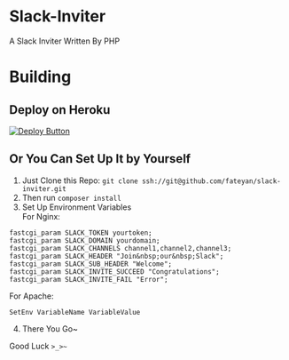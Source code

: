 # Slack-Inviter
A Slack Inviter Written By PHP

# Building
## Deploy on Heroku
[![Deploy Button](https://www.herokucdn.com/deploy/button.png)](https://www.heroku.com/deploy/?template=https://github.com/fateyan/slack-inviter)
## Or You Can Set Up It by Yourself
1. Just Clone this Repo: `git clone ssh://git@github.com/fateyan/slack-inviter.git`  
2. Then run `composer install`
3. Set Up Environment Variables  
For Nginx:
```nginx
fastcgi_param SLACK_TOKEN yourtoken;  
fastcgi_param SLACK_DOMAIN yourdomain;  
fastcgi_param SLACK_CHANNELS channel1,channel2,channel3;  
fastcgi_param SLACK_HEADER "Join&nbsp;our&nbsp;Slack";  
fastcgi_param SLACK_SUB_HEADER "Welcome";
fastcgi_param SLACK_INVITE_SUCCEED "Congratulations";
fastcgi_param SLACK_INVITE_FAIL "Error";
```
For Apache:
```
SetEnv VariableName VariableValue
```
4. There You Go~
  
Good Luck `>_>~`
